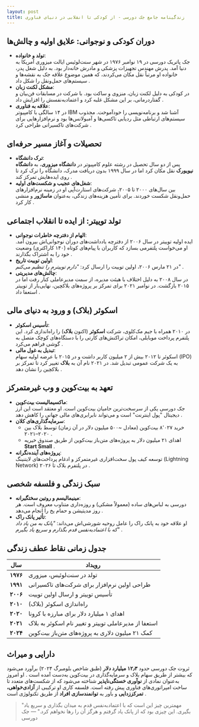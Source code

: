 ```yaml
---
layout: post
title: زندگینامه جامع جک دورسی - از کودکی تا انقلابی در دنیای فناوری
---
```


## دوران کودکی و نوجوانی: علایق اولیه و چالش‌ها
- **تولد و خانواده**:  
  جک پاتریک دورسی در ۱۹ نوامبر ۱۹۷۶ در شهر سنت‌لوئیس ایالت میزوری آمریکا به دنیا آمد. پدرش مهندس تجهیزات پزشکی و مادرش خانه‌دار بود. به دلیل شغل پدر، خانواده او مرتباً نقل مکان می‌کردند، که همین موضوع علاقه جک به نقشه‌ها و سیستم‌های حمل‌ونقل را شکل داد .  
- **مشکل لکنت زبان**:  
  در کودکی به دلیل لکنت زبان، منزوی و ساکت بود. با شرکت در مسابقات فن‌بیان و گفتاردرمانی، بر این مشکل غلبه کرد و اعتمادبه‌نفسش را افزایش داد .  
- **علاقه به فناوری**:  
  در ۱۴ سالگی با کامپیوتر IBM آشنا شد و برنامه‌نویسی را خودآموخت. مجذوب سیستم‌های ارتباطی مثل ردیابی تاکسی‌ها و آمبولانس‌ها بود و نرم‌افزارهایی برای شرکت‌های تاکسیرانی طراحی کرد .

## تحصیلات و آغاز مسیر حرفه‌ای
- **ترک دانشگاه**:  
  پس از دو سال تحصیل در رشته علوم کامپیوتر در **دانشگاه میزوری**، به **دانشگاه نیویورک** نقل مکان کرد اما در سال ۱۹۹۹ بدون دریافت مدرک، دانشگاه را ترک کرد تا روی ایده‌هایش تمرکز کند .  
- **شغل‌های عجیب و شکست‌های اولیه**:  
  بین سال‌های ۲۰۰۰ تا ۲۰۰۵، شرکت‌های استارت‌آپی او در زمینه نرم‌افزارهای حمل‌ونقل شکست خوردند. برای تأمین هزینه‌های زندگی، به‌عنوان **ماساژور** و منشی کار کرد .

## تولد توییتر: از ایده تا انقلاب اجتماعی
- **الهام از دفترچه خاطرات نوجوانی**:  
  ایده اولیه توییتر در سال ۲۰۰۶ از دفترچه یادداشت‌های دوران نوجوانی‌اش بیرون آمد. او می‌خواست پلتفرمی بسازد که کاربران با پیام‌های کوتاه (۱۴۰ کاراکتری) وضعیت خود را به اشتراک بگذارند .  
- **اولین توییت تاریخ**:  
  در ۲۱ مارس ۲۰۰۶، اولین توییت را ارسال کرد: *"دارم توییترم را تنظیم می‌کنم"* .  
- **چالش‌های مدیریتی**:  
  در سال ۲۰۰۸ به دلیل اختلاف با هیئت مدیره، از سمت مدیرعاملی کنار رفت اما در ۲۰۱۵ بازگشت. در نوامبر ۲۰۲۱ برای تمرکز بر پروژه‌های بلاکچین، نهایی‌بار از توییتر استعفا داد .

## اسکوئر (بلاک) و ورود به دنیای مالی
- **تأسیس اسکوئر**:  
  در ۲۰۱۰ همراه با جیم مک‌کلوی، شرکت **اسکوئر** (اکنون **بلاک**) را راه‌اندازی کرد. این پلتفرم پرداخت موبایلی، امکان تراکنش‌های کارتی را با دستگاه‌های کوچک متصل به گوشی فراهم می‌کرد .  
- **تبدیل به غول مالی**:  
  اسکوئر تا ۲۰۱۲ بیش از ۲ میلیون کاربر داشت و در ۲۰۱۵ با عرضه اولیه سهام (IPO) به یک شرکت عمومی تبدیل شد. در ۲۰۲۱ نام آن به **بلاک** تغییر کرد تا تمرکز بر بلاکچین را نشان دهد .

## تعهد به بیت‌کوین و وب غیرمتمرکز
- **ماکسیمالیست بیت‌کوین**:  
  جک دورسی یکی از سرسخت‌ترین حامیان بیت‌کوین است. او معتقد است این ارز دیجیتال "پول اینترنت" است و می‌تواند نابرابری‌های مالی جهانی را کاهش دهد .  
- **سرمایه‌گذاری‌های کلان**:  
  - خرید ۸٬۰۲۷ بیت‌کوین (معادل ~۵۰۰ میلیون دلار در آن زمان) توسط بلاک بین ۲۰۲۰–۲۰۲۱ .  
  - اهدای ۲۱ میلیون دلار به پروژه‌های متن‌باز بیت‌کوین از طریق صندوق خیریه **Start Small** .  
- **پروژه‌های آینده‌نگرانه**:  
  توسعه کیف پول سخت‌افزاری غیرمتمرکز و ادغام پرداخت‌های لایتنینگ (Lightning Network) در پلتفرم بلاک تا ۲۰۲۶ .

## سبک زندگی و فلسفه شخصی
- **مینیمالیسم و روتین سختگیرانه**:  
  دورسی به لباس‌های ساده (معمولاً مشکی) و روزه‌داری متناوب معروف است. هر روز مدیتیشن و حمام یخ را انجام می‌دهد .  
- **تأثیر پانک راک**:  
  او علاقه خود به پانک راک را عامل روحیه شورشی‌اش می‌داند: *"پانک به من یاد داد که با اعتمادبه‌نفس قدم بگذارم و سریع یاد بگیرم"* .  

## جدول زمانی نقاط عطف زندگی  

| سال | رویداد |  
|-----|---------|  
| **۱۹۷۶** | تولد در سنت‌لوئیس، میزوری |  
| **۱۹۹۱** | طراحی اولین نرم‌افزار برای شرکت‌های تاکسیرانی |  
| **۲۰۰۶** | تأسیس توییتر و ارسال اولین توییت |  
| **۲۰۱۰** | راه‌اندازی اسکوئر (بلاک) |  
| **۲۰۲۰** | اهدای ۱ میلیارد دلار برای مبارزه با کرونا |  
| **۲۰۲۱** | استعفا از مدیرعاملی توییتر و تغییر نام اسکوئر به بلاک |  
| **۲۰۲۴** | کمک ۲۱ میلیون دلاری به پروژه‌های متن‌باز بیت‌کوین |  

## دارایی و میراث
ثروت جک دورسی حدود **۱۲٫۳ میلیارد دلار** (طبق شاخص بلومبرگ ۲۰۲۴) برآورد می‌شود که بیشتر از طریق سهام بلاک و سرمایه‌گذاری در بیت‌کوین به‌دست آمده است . او امروز به‌عنوان نمادی از **نوآوری خستگی‌ناپذیر** شناخته می‌شود که از شکست‌های متعدد تا ساخت امپراتوری‌های فناوری پیش رفته است. فلسفه کاری او ترکیبی از **آزادی‌خواهی، تمرکززدایی** و باور به **توانمندسازی افراد** از طریق تکنولوژی است .

> "مهمترین چیز این است که با اعتمادبه‌نفس قدم به میدان بگذاری و سریع یاد بگیری. این چیزی بود که از پانک یاد گرفتم و هرگز آن را رها نخواهم کرد." — جک دورسی 
